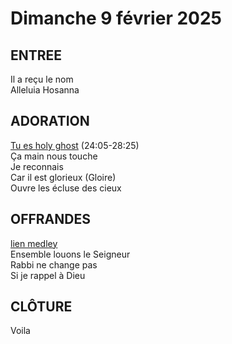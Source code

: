 # Dimanche 9 février 2025

## ENTREE  
Il a reçu le nom  
Alleluia Hosanna  

## ADORATION  
[Tu es holy ghost](https://www.youtube.com/live/e_9KON-ntAc) (24:05-28:25)  
Ça main nous touche  
Je reconnais  
Car il est glorieux (Gloire)  
Ouvre les écluse des cieux  

## OFFRANDES  
[lien medley](https://www.youtube.com/watch?v=BI0puXk0N2Y)    
Ensemble louons le Seigneur  
Rabbi ne change pas  
Si je rappel à Dieu  

## CLÔTURE  
Voila
